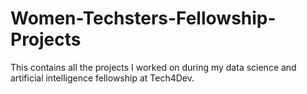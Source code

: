 # Women-Techsters-Fellowship-Projects
This contains all the projects I worked on during my data science and artificial intelligence fellowship at Tech4Dev.
